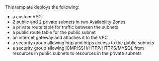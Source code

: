 This template deploys the following:
- a custom VPC
- 2 public and 2 private subnets in two Availability Zones
- a private route table for traffic between the subnets
- a public route table for the public subnet
- an internet gateway and attaches it to the VPC
- a security group allowing http and https access to the public subnets
- a security group allowing ICMP/SSH/HTTP/HTTPS/MYSQL from resources in public subnets 
  to resources in the private subnets
